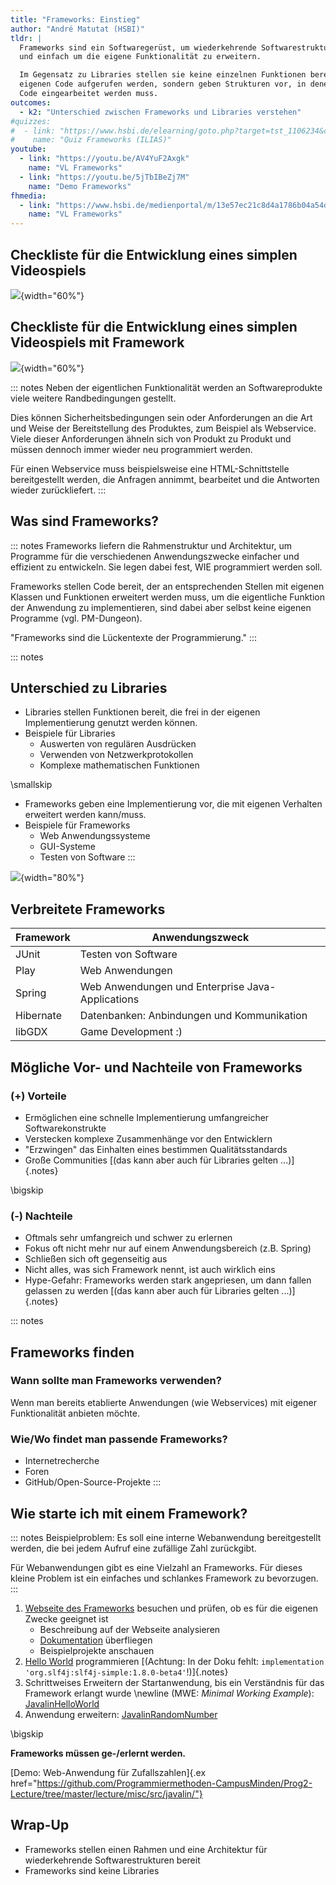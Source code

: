 ```yaml
---
title: "Frameworks: Einstieg"
author: "André Matutat (HSBI)"
tldr: |
  Frameworks sind ein Softwaregerüst, um wiederkehrende Softwarestrukturen schnell
  und einfach um die eigene Funktionalität zu erweitern.

  Im Gegensatz zu Libraries stellen sie keine einzelnen Funktionen bereits, die im
  eigenen Code aufgerufen werden, sondern geben Strukturen vor, in denen der eigenen
  Code eingearbeitet werden muss.
outcomes:
  - k2: "Unterschied zwischen Frameworks und Libraries verstehen"
#quizzes:
#  - link: "https://www.hsbi.de/elearning/goto.php?target=tst_1106234&client_id=FH-Bielefeld"
#    name: "Quiz Frameworks (ILIAS)"
youtube:
  - link: "https://youtu.be/AV4YuF2Axgk"
    name: "VL Frameworks"
  - link: "https://youtu.be/5jTbIBeZj7M"
    name: "Demo Frameworks"
fhmedia:
  - link: "https://www.hsbi.de/medienportal/m/13e57ec21c8d4a1786b04a54dd51d832e55a924305d2df2ab50da7f85ee59075769c00aa74993d05dc66a6168f5786489d22bfda1c49910f749da7d67517edc5"
    name: "VL Frameworks"
---
```



## Checkliste für die Entwicklung eines simplen Videospiels

![](images/checklisteMotivation.png){width="60%"}


## Checkliste für die Entwicklung eines simplen Videospiels mit Framework

![](images/checklisteMotivationFarbig.png){width="60%"}

::: notes
Neben der eigentlichen Funktionalität werden an Softwareprodukte viele weitere
Randbedingungen gestellt.

Dies können Sicherheitsbedingungen sein oder Anforderungen an die Art und Weise
der Bereitstellung des Produktes, zum Beispiel als Webservice. Viele dieser
Anforderungen ähneln sich von Produkt zu Produkt und müssen dennoch immer wieder
neu programmiert werden.

Für einen Webservice muss beispielsweise eine HTML-Schnittstelle bereitgestellt
werden, die Anfragen annimmt, bearbeitet und die Antworten wieder zurückliefert.
:::


## Was sind Frameworks?

::: notes
Frameworks liefern die Rahmenstruktur und Architektur, um Programme für die
verschiedenen Anwendungszwecke einfacher und effizient zu entwickeln. Sie legen
dabei fest, WIE programmiert werden soll.

Frameworks stellen Code bereit, der an entsprechenden Stellen mit eigenen Klassen
und Funktionen erweitert werden muss, um die eigentliche Funktion der Anwendung
zu implementieren, sind dabei aber selbst keine eigenen Programme (vgl. PM-Dungeon).

"Frameworks sind die Lückentexte der Programmierung."
:::

::: notes
## Unterschied zu Libraries

*   Libraries stellen Funktionen bereit, die frei in der eigenen Implementierung
    genutzt werden können.
*   Beispiele für Libraries
    *   Auswerten von regulären Ausdrücken
    *   Verwenden von Netzwerkprotokollen
    *   Komplexe mathematischen Funktionen

\smallskip

*   Frameworks geben eine Implementierung vor, die mit eigenen Verhalten erweitert
    werden kann/muss.
*   Beispiele für Frameworks
    *   Web Anwendungssysteme
    *   GUI-Systeme
    *   Testen von Software
:::

![](images/frameworksVSlib.png){width="80%"}


## Verbreitete Frameworks

| Framework | Anwendungszweck                                  |
|-----------|--------------------------------------------------|
| JUnit     | Testen von Software                              |
| Play      | Web Anwendungen                                  |
| Spring    | Web Anwendungen und Enterprise Java-Applications |
| Hibernate | Datenbanken: Anbindungen und Kommunikation       |
| libGDX    | Game Development  :)                             |


## Mögliche Vor- und Nachteile von Frameworks

### (+) Vorteile

*   Ermöglichen eine schnelle Implementierung umfangreicher Softwarekonstrukte
*   Verstecken komplexe Zusammenhänge vor den Entwicklern
*   "Erzwingen" das Einhalten eines bestimmen Qualitätsstandards
*   Große Communities [(das kann aber auch für Libraries gelten ...)]{.notes}

\bigskip

### (-) Nachteile

*   Oftmals sehr umfangreich und schwer zu erlernen
*   Fokus oft nicht mehr nur auf einem Anwendungsbereich (z.B. Spring)
*   Schließen sich oft gegenseitig aus
*   Nicht alles, was sich Framework nennt, ist auch wirklich eins
*   Hype-Gefahr: Frameworks werden stark angepriesen, um dann fallen gelassen
    zu werden [(das kann aber auch für Libraries gelten ...)]{.notes}


::: notes
## Frameworks finden

### Wann sollte man Frameworks verwenden?

Wenn man bereits etablierte Anwendungen (wie Webservices) mit eigener
Funktionalität anbieten möchte.

### Wie/Wo findet man passende Frameworks?

*   Internetrecherche
*   Foren
*   GitHub/Open-Source-Projekte
:::


## Wie starte ich mit einem Framework?

::: notes
Beispielproblem: Es soll eine interne Webanwendung bereitgestellt werden, die
bei jedem Aufruf eine zufällige Zahl zurückgibt.

Für Webanwendungen gibt es eine Vielzahl an Frameworks. Für dieses kleine Problem
ist ein einfaches und schlankes Framework zu bevorzugen.
:::

1.  [Webseite des Frameworks](https://javalin.io/) besuchen und prüfen, ob es
    für die eigenen Zwecke geeignet ist
    *   Beschreibung auf der Webseite analysieren
    *   [Dokumentation](https://javalin.io/documentation) überfliegen
    *   Beispielprojekte anschauen
2.  [Hello World](https://javalin.io/tutorials/gradle-setup) programmieren
    [(Achtung: In der Doku fehlt:  `implementation 'org.slf4j:slf4j-simple:1.8.0-beta4'`!)]{.notes}
3.  Schrittweises Erweitern der Startanwendung, bis ein Verständnis für
    das Framework erlangt wurde \newline (MWE: _Minimal Working Example_):
    [JavalinHelloWorld](https://github.com/Programmiermethoden-CampusMinden/Prog2-Lecture/blob/master/lecture/misc/src/javalin/src/main/java/JavalinHelloWorld.java)
4.  Anwendung erweitern: [JavalinRandomNumber](https://github.com/Programmiermethoden-CampusMinden/Prog2-Lecture/blob/master/lecture/misc/src/javalin/src/main/java/JavalinRandomNumber.java)

\bigskip

**Frameworks müssen ge-/erlernt werden.**

[Demo: Web-Anwendung für Zufallszahlen]{.ex href="https://github.com/Programmiermethoden-CampusMinden/Prog2-Lecture/tree/master/lecture/misc/src/javalin/"}


## Wrap-Up

*   Frameworks stellen einen Rahmen und eine Architektur für wiederkehrende
    Softwarestrukturen bereit
*   Frameworks sind keine Libraries
